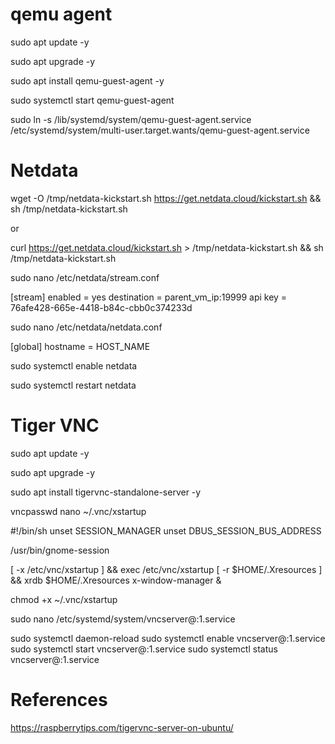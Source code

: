 # qemu agent
sudo apt update -y

sudo apt upgrade -y

sudo apt install qemu-guest-agent -y

sudo systemctl start qemu-guest-agent

sudo ln -s /lib/systemd/system/qemu-guest-agent.service /etc/systemd/system/multi-user.target.wants/qemu-guest-agent.service

# Netdata

wget -O /tmp/netdata-kickstart.sh https://get.netdata.cloud/kickstart.sh && sh /tmp/netdata-kickstart.sh

or

curl https://get.netdata.cloud/kickstart.sh > /tmp/netdata-kickstart.sh && sh /tmp/netdata-kickstart.sh

sudo nano /etc/netdata/stream.conf

[stream]
    enabled = yes
    destination = parent_vm_ip:19999
    api key = 76afe428-665e-4418-b84c-cbb0c374233d

sudo nano /etc/netdata/netdata.conf

[global]
    hostname = HOST_NAME

sudo systemctl enable netdata

sudo systemctl restart netdata

# Tiger VNC

sudo apt update -y

sudo apt upgrade -y

sudo apt install tigervnc-standalone-server -y

<!-- vncserver -->
vncpasswd
nano ~/.vnc/xstartup

#!/bin/sh
unset SESSION_MANAGER
unset DBUS_SESSION_BUS_ADDRESS

/usr/bin/gnome-session

[ -x /etc/vnc/xstartup ] && exec /etc/vnc/xstartup
[ -r $HOME/.Xresources ] && xrdb $HOME/.Xresources
x-window-manager &

chmod +x ~/.vnc/xstartup

<!-- sudo nano /etc/tigervnc/vncserver-config-defaults -->

<!-- vncserver --localhost no -->

sudo nano /etc/systemd/system/vncserver@:1.service

sudo systemctl daemon-reload
sudo systemctl enable vncserver@:1.service
sudo systemctl start vncserver@:1.service
sudo systemctl status vncserver@:1.service


# References

https://raspberrytips.com/tigervnc-server-on-ubuntu/